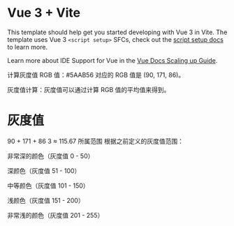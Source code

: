 # Vue 3 + Vite

This template should help get you started developing with Vue 3 in Vite. The template uses Vue 3 `<script setup>` SFCs, check out the [script setup docs](https://v3.vuejs.org/api/sfc-script-setup.html#sfc-script-setup) to learn more.

Learn more about IDE Support for Vue in the [Vue Docs Scaling up Guide](https://vuejs.org/guide/scaling-up/tooling.html#ide-support).


计算灰度值
RGB 值：#5AAB56 对应的 RGB 值是 (90, 171, 86)。

灰度值计算：灰度值可以通过计算 RGB 值的平均值来得到。

灰度值
=
90
+
171
+
86
3
≈
115.67
所属范围
根据之前定义的灰度值范围：

非常深的颜色（灰度值 0 - 50）

深颜色（灰度值 51 - 100）

中等颜色（灰度值 101 - 150）

浅颜色（灰度值 151 - 200）

非常浅的颜色（灰度值 201 - 255）